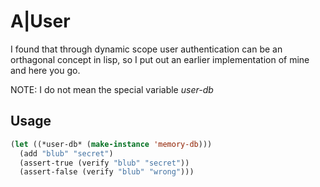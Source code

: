 # A|User

I found that through dynamic scope user authentication can be an
orthagonal concept in lisp, so I put out an earlier implementation of
mine and here you go.

NOTE: I do not mean the special variable *user-db*

## Usage

```lisp
(let ((*user-db* (make-instance 'memory-db)))
  (add "blub" "secret")
  (assert-true (verify "blub" "secret"))
  (assert-false (verify "blub" "wrong")))
```
